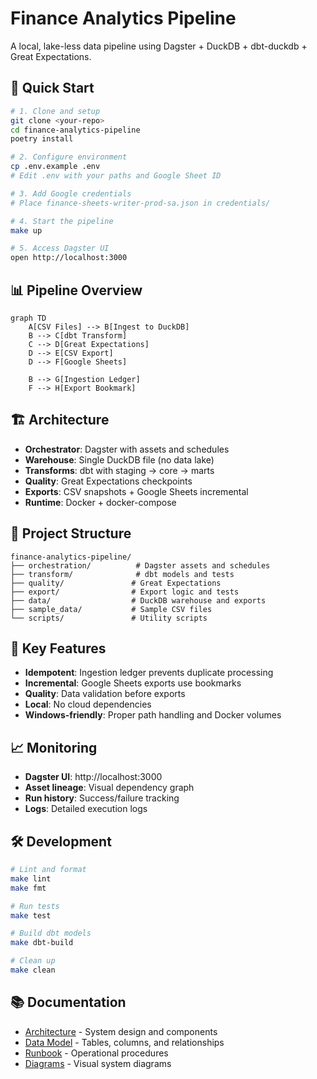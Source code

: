# Finance Analytics Pipeline

A local, lake-less data pipeline using Dagster + DuckDB + dbt-duckdb + Great Expectations.

## 🚀 Quick Start

```bash
# 1. Clone and setup
git clone <your-repo>
cd finance-analytics-pipeline
poetry install

# 2. Configure environment
cp .env.example .env
# Edit .env with your paths and Google Sheet ID

# 3. Add Google credentials
# Place finance-sheets-writer-prod-sa.json in credentials/

# 4. Start the pipeline
make up

# 5. Access Dagster UI
open http://localhost:3000
```

## 📊 Pipeline Overview

```mermaid
graph TD
    A[CSV Files] --> B[Ingest to DuckDB]
    B --> C[dbt Transform]
    C --> D[Great Expectations]
    D --> E[CSV Export]
    D --> F[Google Sheets]
    
    B --> G[Ingestion Ledger]
    F --> H[Export Bookmark]
```

## 🏗️ Architecture

- **Orchestrator**: Dagster with assets and schedules
- **Warehouse**: Single DuckDB file (no data lake)
- **Transforms**: dbt with staging → core → marts
- **Quality**: Great Expectations checkpoints
- **Exports**: CSV snapshots + Google Sheets incremental
- **Runtime**: Docker + docker-compose

## 📁 Project Structure

```
finance-analytics-pipeline/
├── orchestration/          # Dagster assets and schedules
├── transform/              # dbt models and tests
├── quality/               # Great Expectations
├── export/                # Export logic and tests
├── data/                  # DuckDB warehouse and exports
├── sample_data/           # Sample CSV files
└── scripts/               # Utility scripts
```

## 🔧 Key Features

- **Idempotent**: Ingestion ledger prevents duplicate processing
- **Incremental**: Google Sheets exports use bookmarks
- **Quality**: Data validation before exports
- **Local**: No cloud dependencies
- **Windows-friendly**: Proper path handling and Docker volumes

## 📈 Monitoring

- **Dagster UI**: http://localhost:3000
- **Asset lineage**: Visual dependency graph
- **Run history**: Success/failure tracking
- **Logs**: Detailed execution logs

## 🛠️ Development

```bash
# Lint and format
make lint
make fmt

# Run tests
make test

# Build dbt models
make dbt-build

# Clean up
make clean
```

## 📚 Documentation

- [Architecture](architecture.md) - System design and components
- [Data Model](data-model.md) - Tables, columns, and relationships
- [Runbook](runbook.md) - Operational procedures
- [Diagrams](diagrams.md) - Visual system diagrams



